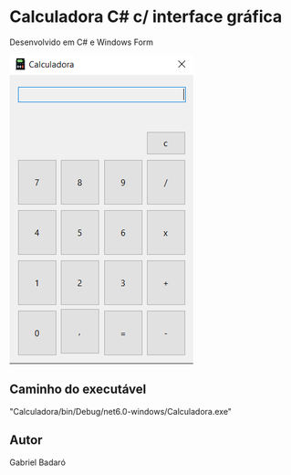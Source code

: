 # Calculadora C# c/ interface gráfica
Desenvolvido em C# e Windows Form

![image](/calculadora.png "calculadora")


## Caminho do executável
"Calculadora/bin/Debug/net6.0-windows/Calculadora.exe"

## Autor
Gabriel Badaró
